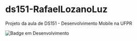 # ds151-RafaelLozanoLuz
Projeto da aula de DS151 - Desenvolvimento Mobile na UFPR

![Badge em Desenvolvimento](http://img.shields.io/static/v1?label=STATUS&message=EM%20DESENVOLVIMENTO&color=GREEN&style=for-the-badge)

